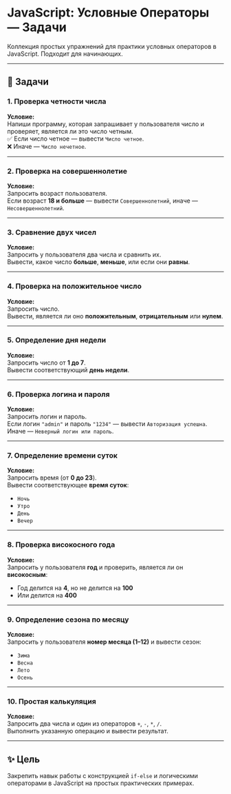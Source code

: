 # JavaScript: Условные Операторы — Задачи

Коллекция простых упражнений для практики условных операторов в JavaScript. Подходит для начинающих.

---

## 🧠 Задачи

### 1. Проверка четности числа
**Условие:**  
Напиши программу, которая запрашивает у пользователя число и проверяет, является ли это число четным.  
✅ Если число четное — вывести `Число четное`.  
❌ Иначе — `Число нечетное`.

---

### 2. Проверка на совершеннолетие
**Условие:**  
Запросить возраст пользователя.  
Если возраст **18 и больше** — вывести `Совершеннолетний`, иначе — `Несовершеннолетний`.

---

### 3. Сравнение двух чисел
**Условие:**  
Запросить у пользователя два числа и сравнить их.  
Вывести, какое число **больше**, **меньше**, или если они **равны**.

---

### 4. Проверка на положительное число
**Условие:**  
Запросить число.  
Вывести, является ли оно **положительным**, **отрицательным** или **нулем**.

---

### 5. Определение дня недели
**Условие:**  
Запросить число от **1 до 7**.  
Вывести соответствующий **день недели**.

---

### 6. Проверка логина и пароля
**Условие:**  
Запросить логин и пароль.  
Если логин `"admin"` и пароль `"1234"` — вывести `Авторизация успешна`.  
Иначе — `Неверный логин или пароль`.

---

### 7. Определение времени суток
**Условие:**  
Запросить время (от **0 до 23**).  
Вывести соответствующее **время суток**:  
- `Ночь`  
- `Утро`  
- `День`  
- `Вечер`

---

### 8. Проверка високосного года
**Условие:**  
Запросить у пользователя **год** и проверить, является ли он **високосным**:  
- Год делится на **4**, но не делится на **100**  
- Или делится на **400**

---

### 9. Определение сезона по месяцу
**Условие:**  
Запросить у пользователя **номер месяца (1–12)** и вывести сезон:  
- `Зима`  
- `Весна`  
- `Лето`  
- `Осень`

---

### 10. Простая калькуляция
**Условие:**  
Запросить два числа и один из операторов `+`, `-`, `*`, `/`.  
Выполнить указанную операцию и вывести результат.

---

## ✨ Цель

Закрепить навык работы с конструкцией `if-else` и логическими операторами в JavaScript на простых практических примерах.
